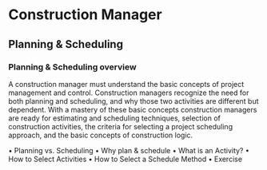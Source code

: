 # Construction Manager
## Planning & Scheduling
### Planning & Scheduling overview
A construction manager must understand the basic concepts of project management and control. Construction managers recognize the need for both planning and scheduling, and why those two activities are different but dependent.  With a mastery of these basic concepts construction managers are ready for estimating and scheduling techniques, selection of construction activities, the criteria for selecting a project scheduling approach, and the basic concepts of construction logic.

• Planning vs. Scheduling
• Why plan & schedule
• What is an Activity?
• How to Select Activities
• How to Select a Schedule Method
• Exercise
